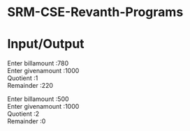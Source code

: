 # SRM-CSE-Revanth-Programs

# Input/Output
Enter billamount :780 </br>
Enter givenamount :1000 </br>
Quotient :1 </br>
Remainder :220 </br>

Enter billamount :500 </br>
Enter givenamount :1000 </br>
Quotient :2 </br>
Remainder :0 </br>
